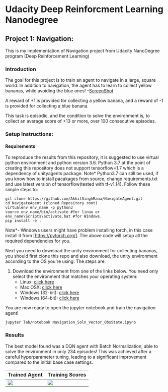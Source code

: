 # Udacity Deep Reinforcment Learning Nanodegree 
## Project 1: Navigation:
 This is my implementation of Navigation project from Udacity NanoDegree program (Deep Reinforcement Learning)

### Introduction

The goal for this project is to train an agent to navigate in a large, square world. In addition to navigation, the agent has to learn to collect yellow bananas, while avoiding the blue ones! -[ScreenShot](./Results/EnvironmentIntro.png)

A reward of +1 is provided for collecting a yellow banana, and a reward of -1 is provided for collecting a blue banana.  

This task is episodic, and the condition to solve the environment is, to collect an average score of +13 or more, over 100 consecutive episodes.

### Setup Instructions:
#### Requirements

To reproduce the results from this repository, it is suggested to use virtual python environment and python version 3.6. Python 3.7 at the point of creating this repository does not support tensorflow=1.7 which is a dependency of unityagents package. Note* Python3.7 can still be used, if you know how to install pacakages from source, change requirements.txt and use latest version of tensorflow(tested with tf-v1.14). Follow these simple steps to:

```
git clone https://github.com/AkhilSinghRana/NavigateAgent.git
cd NavigateAgent (cloned Repository root)
virtualenv env_name -p python3
source env_name/bin/activate #for linux or
env_name\Scripts\activate.bat #for Windows.
pip install -e .

 ```

Note*- Windows users might have problem installing torch, in this case install it from [https://pytorch.org/].
The above code will setup all the required dependencies for you. 

Next you need to download the unity environment for collecting bananas, you should first clone this repo and also download, the unity environment according to the OS you're using. The steps are:

1. Download the environment from one of the links below.  You need only select the environment that matches your operating system:
    - Linux: [click here](https://s3-us-west-1.amazonaws.com/udacity-drlnd/P1/Banana/Banana_Linux.zip)
    - Mac OSX: [click here](https://s3-us-west-1.amazonaws.com/udacity-drlnd/P1/Banana/Banana.app.zip)
    - Windows (32-bit): [click here](https://s3-us-west-1.amazonaws.com/udacity-drlnd/P1/Banana/Banana_Windows_x86.zip)
    - Windows (64-bit): [click here](https://s3-us-west-1.amazonaws.com/udacity-drlnd/P1/Banana/Banana_Windows_x86_64.zip)
    
   
You are now ready to open the jupyter notebook and train the navigation agent!

``` jupyter lab/notebook Navigation_Soln_Vector_ObsState.ipynb  ```
 


### Results

The best model found was a DQN agent with Batch Normalization, able to solve the environment in only 234 episodes! This was achieved after a careful hyperparameter tuning, leading to a significant improvement compared to the initial base case settings.


| Trained Agent | Training Scores |
|---------------|-----------------|
|![](./Results/TrainedBananaCollectorAgent.gif) | ![](./Results/BaseScores.png) |



